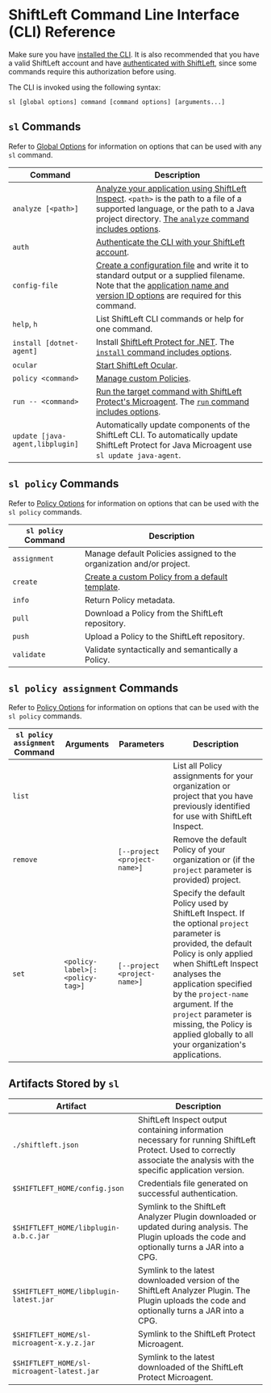 # ShiftLeft Command Line Interface (CLI) Reference

Make sure you have [installed the CLI](install-cli.md). It is also recommended that you have a valid ShiftLeft account and have [authenticated with ShiftLeft](authenticating.md), since some commands require this authorization before using.

The CLI is invoked using the following syntax:

```
sl [global options] command [command options] [arguments...]
```

## `sl` Commands

Refer to [Global Options](options/global-options.md) for information on options that can be used with any `sl` command.

Command | Description
--- | ---
`analyze [<path>]` | [Analyze your application using ShiftLeft Inspect](../../using-inspect-protect/inspect/analyzing-applications.md).  `<path>` is the path to a file of a supported language, or the path to a Java project directory.  [The `analyze` command includes options](options/analyze-options.md).
`auth` | [Authenticate the CLI with your ShiftLeft account](../using-cli/authenticating.md).
`config-file` | [Create a configuration file](../protect/json-file.md) and write it to standard output or a supplied filename. Note that the [application name and version ID options](options/config-file-options.md) are required for this command. 
`help`, `h` | List ShiftLeft CLI commands or help for one command.
`install [dotnet-agent]` | Install [ShiftLeft Protect for .NET](../using-inspect-protect/protect/run-protect.md). The [`install` command includes options](options/install-options.md).
`ocular` | [Start ShiftLeft Ocular](../using-ocular/getting-started/ocular-quick-start.md).
`policy <command>` | [Manage custom Policies](../policies/custom-policy.md).
`run -- <command>` | [Run the target command with ShiftLeft Protect's Microagent](../using-inspect-protect/protect/protect-java/configuring-the-microagent.md). The [`run` command includes options](options/run-options.md).
`update [java-agent,libplugin]` | Automatically update components of the ShiftLeft CLI. To automatically update ShiftLeft Protect for Java Microagent use `sl update java-agent`.

## `sl policy` Commands

Refer to [Policy Options](options/policy-options.md) for information on options that can be used with the `sl policy` commands.

`sl policy` Command | Description
--- | ---
`assignment` | Manage default Policies assigned to the organization and/or project.
`create` | [Create a custom Policy from a default template](../policies/custom-policy.md).
`info` | Return Policy metadata.
`pull` | Download a Policy from the ShiftLeft repository.
`push` | Upload a Policy to the ShiftLeft repository.
`validate` | Validate syntactically and semantically a Policy.


## `sl policy assignment` Commands

Refer to [Policy Options](options/policy-options.md) for information on options that can be used with the `sl policy` commands.

`sl policy assignment` Command | Arguments | Parameters | Description
--- | --- | --- | ---
`list` | | | List all Policy assignments for your organization or project that you have previously identified for use with ShiftLeft Inspect.
`remove` | | `[--project <project-name>]` | Remove the default Policy of your organization or (if the `project` parameter is provided) project.
`set` | `<policy-label>[:<policy-tag>]` | `[--project <project-name>]` | Specify the default Policy used by ShiftLeft Inspect. If the optional `project` parameter is provided, the default Policy is only applied when ShiftLeft Inspect analyses the application specified by the `project-name` argument. If the `project` parameter is missing, the Policy is applied globally to all your organization's applications.

## Artifacts Stored by `sl`

Artifact  | Description
--- | ---
`./shiftleft.json` | ShiftLeft Inspect output containing information necessary for running ShiftLeft Protect. Used to correctly associate the analysis with the specific application version.
`$SHIFTLEFT_HOME/config.json` | Credentials file generated on successful authentication.
`$SHIFTLEFT_HOME/libplugin-a.b.c.jar` | Symlink to the ShiftLeft Analyzer Plugin downloaded or updated during analysis. The Plugin uploads the code and optionally turns a JAR into a CPG.
`$SHIFTLEFT_HOME/libplugin-latest.jar` | Symlink to the latest downloaded version of the ShiftLeft Analyzer Plugin. The Plugin uploads the code and optionally turns a JAR into a CPG.
`$SHIFTLEFT_HOME/sl-microagent-x.y.z.jar` | Symlink to the ShiftLeft Protect Microagent.
`$SHIFTLEFT_HOME/sl-microagent-latest.jar` | Symlink to the latest downloaded of the ShiftLeft Protect Microagent.
